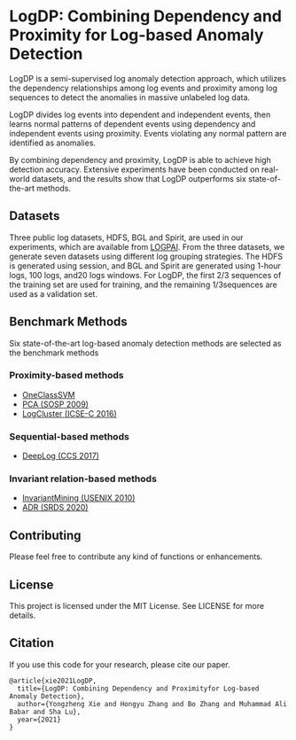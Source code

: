 # LogDP: Combining Dependency and Proximity for Log-based Anomaly Detection
LogDP is a semi-supervised log anomaly detection approach, which utilizes the dependency relationships among log events and proximity among log sequences to detect the anomalies in massive unlabeled log data. 

LogDP divides log events into dependent and independent events, then learns normal patterns of dependent events using dependency and independent events using proximity. Events violating any normal pattern are identified as anomalies. 

By combining dependency and proximity, LogDP is able to achieve high detection accuracy. Extensive experiments have been conducted on real-world datasets, and the results show that LogDP outperforms six state-of-the-art methods.

## Datasets

Three public log datasets, HDFS, BGL and Spirit, are used in our experiments, which are available from [LOGPAI](https://github.com/logpai). From the three datasets, we generate seven datasets using different log grouping strategies. The HDFS is generated using session, and BGL and Spirit are generated using 1-hour logs, 100 logs, and20 logs windows. For LogDP, the first 2/3 sequences of the training set are used for training, and the remaining 1/3sequences are used as a validation set.

## Benchmark Methods

Six state-of-the-art log-based anomaly detection methods  are  selected  as  the  benchmark  methods

### Proximity-based methods
+ [OneClassSVM](https://direct.mit.edu/neco/article-abstract/13/7/1443/6529)
+ [PCA (SOSP 2009)](https://dl.acm.org/doi/abs/10.1145/1629575.1629587)
+ [LogCluster (ICSE-C 2016)](https://ieeexplore.ieee.org/abstract/document/7883294)
### Sequential-based methods
+ [DeepLog (CCS 2017)](https://dl.acm.org/doi/abs/10.1145/3133956.3134015)
### Invariant relation-based methods
+ [InvariantMining (USENIX 2010)](https://www.usenix.org/event/atc10/tech/full_papers/Lou.pdf)
+ [ADR (SRDS 2020)](https://ieeexplore.ieee.org/abstract/document/9252062)


## Contributing
Please feel free to contribute any kind of functions or enhancements.

## License
This project is licensed under the MIT License. See LICENSE for more details.


## Citation
If you use this code for your research, please cite our paper.
```
@article{xie2021LogDP,
  title={LogDP: Combining Dependency and Proximityfor Log-based Anomaly Detection},
  author={Yongzheng Xie and Hongyu Zhang and Bo Zhang and Muhammad Ali Babar and Sha Lu},
  year={2021}
}
```
